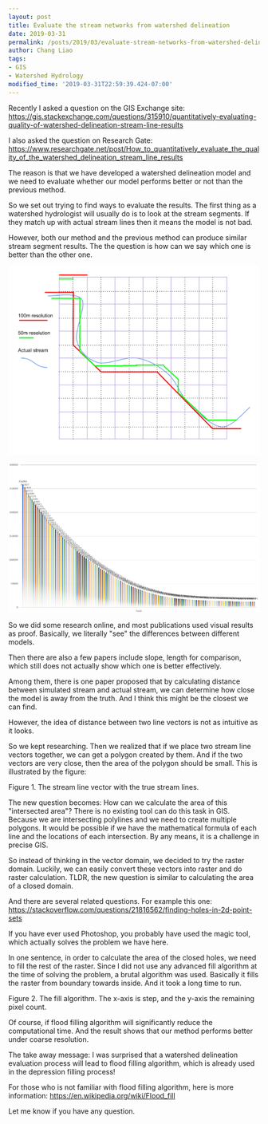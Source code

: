 ```yaml
---
layout: post
title: Evaluate the stream networks from watershed delineation
date: 2019-03-31
permalink: /posts/2019/03/evaluate-stream-networks-from-watershed-delineation/
author: Chang Liao
tags:
- GIS
- Watershed Hydrology
modified_time: '2019-03-31T22:59:39.424-07:00'
---
```


Recently I asked a question on the GIS Exchange site:
https://gis.stackexchange.com/questions/315910/quantitatively-evaluating-quality-of-watershed-delineation-stream-line-results

I also asked the question on Research Gate:
https://www.researchgate.net/post/How_to_quantitatively_evaluate_the_quality_of_the_watershed_delineation_stream_line_results

The reason is that we have developed a watershed delineation model and we need to evaluate whether our model performs better or not than the previous method.

So we set out trying to find ways to evaluate the results.
The first thing as a watershed hydrologist will usually do is to look at the stream segments. If they match up with actual stream lines then it means the model is not bad.

However, both our method and the previous method can produce similar stream segment results. The the question is how can we say which one is better than the other one.

![Figure 1](https://github.com/changliao/changliao.github.io/blob/main/_figure/stream_networks_evaluation.png?raw=true)

![Figure 2](https://github.com/changliao/changliao.github.io/blob/main/_figure/depression_filling_algorithm.png?raw=true)

So we did some research online, and most publications used visual results as proof. Basically,  we literally "see" the differences between different models.

Then there are also a few papers include slope, length for comparison, which still does not actually show which one is better effectively.

Among them, there is one paper proposed that by calculating distance between simulated stream and actual stream, we can determine how close the model is away from the truth. And I think this might be the closest we can find.

However, the idea of distance between two line vectors is not as intuitive as it looks.

So we kept researching.
Then we realized that if we place two stream line vectors together, we can get a polygon created by them. And if the two vectors are very close, then the area of the polygon should be small.
This is illustrated by the figure:

Figure 1. The stream line vector with the true stream lines.

The new question becomes:
How can we calculate the area of this "intersected area"?
There is no existing tool can do this task in GIS. Because we are intersecting polylines and we need to create multiple polygons. It would be possible if we have the mathematical formula of each line and the locations of each intersection. By any means, it is a challenge in precise GIS.

So instead of thinking in the vector domain, we decided to try the raster domain. Luckily, we can easily convert these vectors into raster and do raster calculation. TLDR, the new question is similar to calculating the area of a closed domain.

And there are several related questions. For example this one:
https://stackoverflow.com/questions/21816562/finding-holes-in-2d-point-sets

If you have ever used Photoshop, you probably have used the magic tool, which actually solves the problem we have here.

In one sentence, in order to calculate the area of the closed holes, we need to fill the rest of the raster.
Since I did not use any advanced fill algorithm at the time of solving the problem, a brutal algorithm was used. Basically it fills the raster from boundary towards inside. And it took a long time to run.



Figure 2. The fill algorithm. The x-axis is step, and the y-axis the remaining pixel count.

Of course, if flood filling algorithm will significantly reduce the computational time.
And the result shows that our method performs better under coarse resolution.

The take away message: I was surprised that a watershed delineation evaluation process will lead to flood filling algorithm, which is already used in the depression filling process!

For those who is not familiar with flood filling algorithm, here is more information:
https://en.wikipedia.org/wiki/Flood_fill

Let me know if you have any question.
